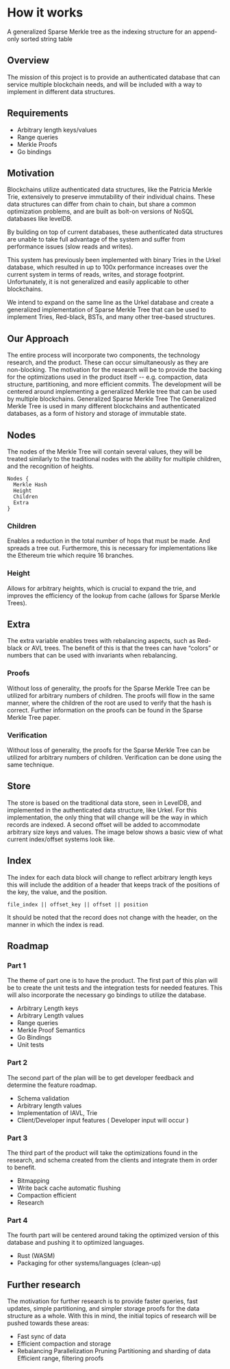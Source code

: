 # How it works

A generalized Sparse Merkle tree as the indexing structure for an append-only sorted string table

## Overview

The mission of this project is to provide an authenticated database that can service multiple blockchain needs, and will be included with a way to implement in different data structures.

## Requirements

-   Arbitrary length keys/values
-   Range queries
-   Merkle Proofs
-   Go bindings

## Motivation

Blockchains utilize authenticated data structures, like the Patricia Merkle Trie, extensively to preserve immutability of their individual chains. These data structures can differ from chain to chain, but share a common optimization problems, and are built as bolt-on versions of NoSQL databases like levelDB.

By building on top of current databases, these authenticated data structures are unable to take full advantage of the system and suffer from performance issues (slow reads and writes).

This system has previously been implemented with binary Tries in the Urkel database, which resulted in up to 100x performance increases over the current system in terms of reads, writes, and storage footprint. Unfortunately, it is not generalized and easily applicable to other blockchains.

We intend to expand on the same line as the Urkel database and create a generalized implementation of Sparse Merkle Tree that can be used to implement Tries, Red-black, BSTs, and many other tree-based structures.

## Our Approach

The entire process will incorporate two components, the technology research, and the product. These can occur simultaneously as they are non-blocking. The motivation for the research will be to provide the backing for the optimizations used in the product itself -- e.g. compaction, data structure, partitioning, and more efficient commits. The development will be centered around implementing a generalized Merkle tree that can be used by multiple blockchains.
Generalized Sparse Merkle Tree
The Generalized Merkle Tree is used in many different blockchains and authenticated databases, as a form of history and storage of immutable state.

## Nodes

The nodes of the Merkle Tree will contain several values, they will be treated similarly to the traditional nodes with the ability for multiple children, and the recognition of heights.

```
Nodes {
  Merkle Hash
  Height
  Children
  Extra
}
```

### Children

Enables a reduction in the total number of hops that must be made. And spreads a tree out. Furthermore, this is necessary for implementations like the Ethereum trie which require 16 branches.

### Height

Allows for arbitrary heights, which is crucial to expand the trie, and improves the efficiency of the lookup from cache (allows for Sparse Merkle Trees).

## Extra

The extra variable enables trees with rebalancing aspects, such as Red-black or AVL trees. The benefit of this is that the trees can have “colors” or numbers that can be used with invariants when rebalancing.

### Proofs

Without loss of generality, the proofs for the Sparse Merkle Tree can be utilized for arbitrary numbers of children. The proofs will flow in the same manner, where the children of the root are used to verify that the hash is correct. Further information on the proofs can be found in the Sparse Merkle Tree paper.

### Verification

Without loss of generality, the proofs for the Sparse Merkle Tree can be utilized for arbitrary numbers of children. Verification can be done using the same technique.

## Store

The store is based on the traditional data store, seen in LevelDB, and implemented in the authenticated data structure, like Urkel. For this implementation, the only thing that will change will be the way in which records are indexed. A second offset will be added to accommodate arbitrary size keys and values. The image below shows a basic view of what current index/offset systems look like.

## Index

The index for each data block will change to reflect arbitrary length keys this will include the addition of a header that keeps track of the positions of the key, the value, and the position.

`file_index || offset_key || offset || position`

It should be noted that the record does not change with the header, on the manner in which the index is read.

## Roadmap

### Part 1

The theme of part one is to have the product. The first part of this plan will be to create the unit tests and the integration tests for needed features. This will also incorporate the necessary go bindings to utilize the database.

-   Arbitrary Length keys
-   Arbitrary Length values
-   Range queries
-   Merkle Proof Semantics
-   Go Bindings
-   Unit tests

### Part 2

The second part of the plan will be to get developer feedback and determine the feature roadmap.

-   Schema validation
-   Arbitrary length values
-   Implementation of IAVL, Trie
-   Client/Developer input features ( Developer input will occur )

### Part 3

The third part of the product will take the optimizations found in the research, and schema created from the clients and integrate them in order to benefit.

-   Bitmapping
-   Write back cache automatic flushing
-   Compaction efficient
-   Research

### Part 4

The fourth part will be centered around taking the optimized version of this database and pushing it to optimized languages.

-   Rust (WASM)
-   Packaging for other systems/languages (clean-up)

## Further research

The motivation for further research is to provide faster queries, fast updates, simple partitioning, and simpler storage proofs for the data structure as a whole. With this in mind, the initial topics of research will be pushed towards these areas:

-   Fast sync of data
-   Efficient compaction and storage
-   Rebalancing
    Parallelization
    Pruning
    Partitioning and sharding of data
    Efficient range, filtering proofs
